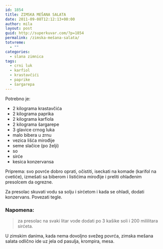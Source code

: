 ```yaml
---
id: 1854
title: ZIMSKA MEŠANA SALATA
date: 2011-09-08T12:12:13+00:00
author: mila
layout: post
guid: http://superkuvar.com/?p=1854
permalink: /zimska-mešana-salata/
totvreme:
  - ""
categories:
  - slana zimnica
tags:
  - crni luk
  - karfiol
  - krastavčići
  - paprike
  - šargarepa
---
```

Potrebno je:

  * 2 kilograma krastavčića
  * 2 kilograma paprika
  * 2 kilograma karfiola
  * 2 kilograma šargarepe
  * 3 glavice crnog luka
  * malo bibera u zrnu
  * vezica lišća mirođije
  * seme slačice (po želji)
  * so
  * sirće
  * kesica konzervansa

Priprema: svo povrće dobro oprati, očistiti, iseckati na komade (karifol na cvetiće), izmešati sa biberom i listićima mirođije i preliti ohlađenim presolcem da ogrezne.

Za presolac skuvati vodu sa solju i sirćetom i kada se ohladi, dodati konzervans. Povezati tegle.

### Napomena:
> za presolac na svaki litar vode dodati po 3 kašike soli i 200 mililitara sirćeta.

U zimskim danima, kada nema dovoljno svežeg povrća, zimska mešana salata odlično ide uz jela od pasulja, krompira, mesa.
